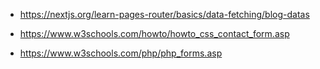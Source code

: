 - https://nextjs.org/learn-pages-router/basics/data-fetching/blog-datas

- https://www.w3schools.com/howto/howto_css_contact_form.asp
- https://www.w3schools.com/php/php_forms.asp
